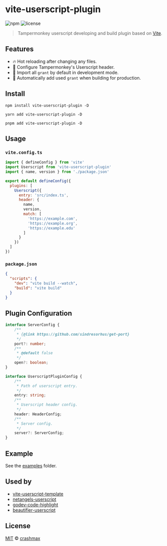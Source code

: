 # vite-userscript-plugin

![npm](https://img.shields.io/npm/v/vite-userscript-plugin)
![license](https://img.shields.io/github/license/crashmax-dev/vite-userscript-plugin)

> Tampermonkey userscript developing and build plugin based on [Vite](https://vitejs.dev).

## Features

- 🔥 Hot reloading after changing any files.
- 🔧 Configure Tampermonkey's Userscript header.
- 💨 Import all `grant` by default in development mode.
- 📝 Automatically add used `grant` when building for production.

## Install

```
npm install vite-userscript-plugin -D
```

```
yarn add vite-userscript-plugin -D
```

```
pnpm add vite-userscript-plugin -D
```

## Usage

### `vite.config.ts`

```js
import { defineConfig } from 'vite'
import Userscript from 'vite-userscript-plugin'
import { name, version } from './package.json'

export default defineConfig({
  plugins: [
    Userscript({
      entry: 'src/index.ts',
      header: {
        name,
        version,
        match: [
          'https://example.com',
          'https://example.org',
          'https://example.edu'
        ]
      }
    })
  ]
})
```

### `package.json`

```json
{
  "scripts": {
    "dev": "vite build --watch",
    "build": "vite build"
  }
}
```

## Plugin Configuration

```ts
interface ServerConfig {
    /**
     * {@link https://github.com/sindresorhus/get-port}
     */
    port?: number;
    /**
     * @default false
     */
    open?: boolean;
}

interface UserscriptPluginConfig {
    /**
     * Path of userscript entry.
     */
    entry: string;
    /**
     * Userscript header config.
     */
    header: HeaderConfig;
    /**
     * Server config.
     */
    server?: ServerConfig;
}
```

## Example

See the [examples](https://github.com/crashmax-dev/vite-userscript-plugin/tree/master/examples) folder.

## Used by

- [vite-userscript-template](https://github.com/crashmax-dev/vite-userscript-template)
- [netangels-userscript](https://github.com/crashmax-dev/netangels-userscript)
- [godev-code-highlight](https://github.com/crashmax-dev/godev-code-highlight)
- [beautifier-userscript](https://github.com/crashmax-dev/beautifier-userscript)

## License

[MIT](./LICENCE) © [crashmax](https://github.com/crashmax-dev)
